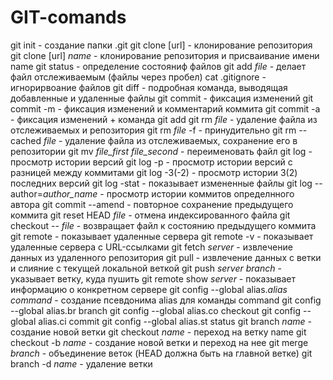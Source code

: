 # GIT-comands

git init - создание папки .git 
git clone [url] - клонирование репозитория
git clone [url] *name* - клонирование репозитория и присваивание имени name
git status - определение состояниф файлов
git add *file* - делает файл отслеживаемым (файлы через пробел)
cat .gitignore - игнорирвоание файлов
git diff - подробная команда, выводящая добавленные и удаленные файлы
git commit - фиксация изменений 
git commit -m - фиксация изменений и комментарий коммита
git commit -a - фиксация изменений + команда git add
git rm *file* - удаление файла из отслеживаемых и репозитория
git rm *file* -f - принудительно
git rm --cached *file* - удаление файла из отслеживаемых, сохранение его в репозитории
git mv *file_first* *file_second* - переименовать файл
git log - просмотр истории версий
git log -p - просмотр истории версий c разницей между коммитами
git log -3(-2) - просмотр истории 3(2) последних версий
git log -stat - показывает измененные файлы
git log --author=*author_name* - просмотр истории коммитов определнного автора
git commit --amend - повторное сохранение предыдущего коммита
git reset HEAD *file* - отмена индексированного файла
git checkout -- *file* - возвращает файл к состоянию предыдущего коммита
git remote - показывает удаленные сервера
git remote -v - показывает удаленные сервера с URL-ссылками
git fetch *server* - извлечение данных из удаленного репозитория
git pull - извлечение данных с ветки и слияние с текущей локальной веткой
git push *server* *branch* - указывает ветку, куда пушить
git remote show *server* - показывает информацию о конкретном сервере
git config --global alias.*alias* *command* - создание псевдонима alias для команды command
git config --global alias.br branch
git config --global alias.co checkout
git config --global alias.ci commit
git config --global alias.st status
git branch *name* - создание новой ветки
git checkout *name* - переход на ветку name
git checkout -b *name* - создание новой ветки и переход на нее
git merge *branch* - объединение веток (HEAD должна быть на главной ветке)
git branch -d *name* - удаление ветки


